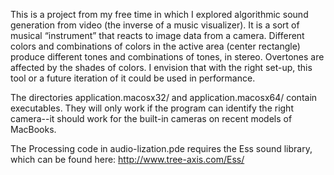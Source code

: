This is a project from my free time in which I explored algorithmic sound generation from video (the inverse of a music visualizer). It is a sort of musical “instrument” that reacts to image data from a camera. Different colors and combinations of colors in the active area (center rectangle) produce different tones and combinations of tones, in stereo. Overtones are affected by the shades of colors. I envision that with the right set-up, this tool or a future iteration of it could be used in performance.

The directories application.macosx32/ and application.macosx64/ contain executables. They will only work if the program can identify the right camera--it should work for the built-in cameras on recent models of MacBooks.

The Processing code in audio-lization.pde requires the Ess sound library, which can be found here:
http://www.tree-axis.com/Ess/
